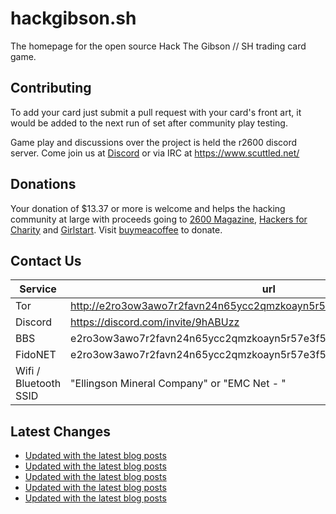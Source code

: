 # hackgibson.sh
The homepage for the open source Hack The Gibson // SH trading card game.


## Contributing

To add your card just submit a pull request with your card's front art, it would be added to the next run of set after community play testing.

Game play and discussions over the project is held the r2600 discord server. Come join us at [Discord](https://discord.com/invite/9hABUzz) or via IRC at https://www.scuttled.net/


## Donations

Your donation of $13.37 or more is welcome and helps the hacking community at large with proceeds going to [2600 Magazine](https://2600.com/), [Hackers for Charity](https://hackersforcharity.org) and [Girlstart](https://girlstart.org).  Visit [buymeacoffee](https://www.buymeacoffee.com/hackgibson.sh) to donate.


## Contact Us

Service | url
-|-
Tor | http://e2ro3ow3awo7r2favn24n65ycc2qmzkoayn5r57e3f56nvjwdcgg32ad.onion
Discord | https://discord.com/invite/9hABUzz
BBS | e2ro3ow3awo7r2favn24n65ycc2qmzkoayn5r57e3f56nvjwdcgg32ad.onion:23
FidoNET | e2ro3ow3awo7r2favn24n65ycc2qmzkoayn5r57e3f56nvjwdcgg32ad.onion:24554
Wifi / Bluetooth SSID | "Ellingson Mineral Company" or "EMC Net - <fidonet address>"

## Latest Changes
<!-- BLOG-POST-LIST:START -->
- [Updated with the latest blog posts](https://github.com/DFW2600/hackgibson.sh/commit/02cca40882ad7030837aa4f7aaf1a58c8b85d8a3)
- [Updated with the latest blog posts](https://github.com/DFW2600/hackgibson.sh/commit/75667abc88d803129b44bccc92c6f22a72b260df)
- [Updated with the latest blog posts](https://github.com/DFW2600/hackgibson.sh/commit/d7ef63852bf5af6fc8668d8583b8a41d493690ea)
- [Updated with the latest blog posts](https://github.com/DFW2600/hackgibson.sh/commit/6ca871fca54f0de575422a6cd8ca24313b6d7d1d)
- [Updated with the latest blog posts](https://github.com/DFW2600/hackgibson.sh/commit/f5554d7cbabbcbf39d56e4feb211a7fee95d45db)
<!-- BLOG-POST-LIST:END -->
